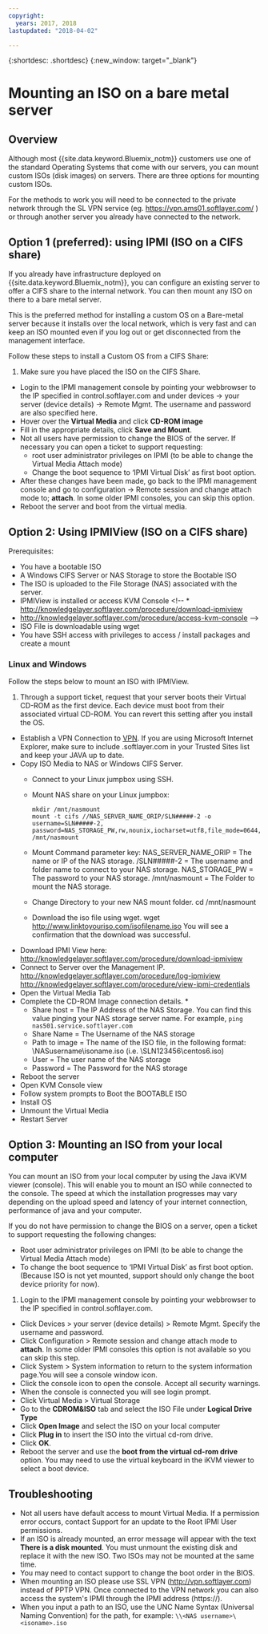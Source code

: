 ```yaml
---
copyright:
  years: 2017, 2018
lastupdated: "2018-04-02"

---
```


{:shortdesc: .shortdesc}
{:new_window: target="_blank"}


# Mounting an ISO on a bare metal server

## Overview

Although most {{site.data.keyword.Bluemix_notm}} customers use one of the standard Operating Systems that come with our servers, you can mount custom ISOs (disk images) on servers. There are three options for mounting custom ISOs.

For the methods to work you will need to be connected to the private network through the SL VPN service (eg. https://vpn.ams01.softlayer.com/ ) or through another server you already have connected to the network.

## Option 1 (preferred): using IPMI (ISO on a CIFS share)

If you already have infrastructure deployed on {{site.data.keyword.Bluemix_notm}}, you can configure an existing server to offer a CIFS share to the internal network. You can then mount any ISO on there to a bare metal server.

This is the preferred method for installing a custom OS on a Bare-metal server because it installs over the local network, which is very fast and can keep an ISO mounted even if you log out or get disconnected from the management interface.

Follow these steps to install a Custom OS from a CIFS Share:

1. Make sure you have placed the ISO on the CIFS Share.
* Login to the IPMI management console by pointing your webbrowser to the IP specified in control.softlayer.com and under devices -> your server (device details) -> Remote Mgmt. The username and password are also specified here.
* Hover over the **Virtual Media** and click **CD-ROM image**
* Fill in the appropriate details, click **Save and Mount**.
* Not all users have permission to change the BIOS of the server. If necessary you can open a ticket to support requesting:
  * root user administrator privileges on IPMI (to be able to change the Virtual Media Attach mode)
  * Change the boot sequence to ‘IPMI Virtual Disk’ as first boot option.
* After these changes have been made, go back to the IPMI management console and go to configuration -> Remote session and change attach mode to; **attach**. In some older IPMI consoles, you can skip this option.
* Reboot the server and boot from the virtual media.


## Option 2: Using IPMIView (ISO on a CIFS share)

Prerequisites:<br/>
* You have a bootable ISO
* A Windows CIFS Server or NAS Storage to store the Bootable ISO
* The ISO is uploaded to the File Storage (NAS) associated with the server.
* IPMIView is installed or access KVM Console <!--  * http://knowledgelayer.softlayer.com/procedure/download-ipmiview
* http://knowledgelayer.softlayer.com/procedure/access-kvm-console -->
* ISO File is downloadable using wget
* You have SSH access with privileges to access / install packages and create a mount


### Linux and Windows
Follow the steps below to mount an ISO with IPMIView.
1. Through a support ticket, request that your server boots their Virtual CD-ROM as the first device. Each device must boot from their associated virtual CD-ROM. You can revert this setting after you install the OS.
* Establish a VPN Connection to [VPN](http://www.softlayer.com/VPN-Access). If you are using Microsoft Internet Explorer, make sure to include .softlayer.com in your Trusted Sites list and keep your JAVA up to date.
* Copy ISO Media to NAS or Windows CIFS Server.
  * Connect to your Linux jumpbox using SSH.
  * Mount NAS share on your Linux jumpbox:

        mkdir /mnt/nasmount
        mount -t cifs //NAS_SERVER_NAME_ORIP/SLN#####-2 -o username=SLN#####-2,
        password=NAS_STORAGE_PW,rw,nounix,iocharset=utf8,file_mode=0644,dir_mode=0755 /mnt/nasmount
  * Mount Command parameter key:
        NAS_SERVER_NAME_ORIP = The name or IP of the NAS storage.
        /SLN#####-2 = The username and folder name to connect to your NAS storage.
        NAS_STORAGE_PW = The password to your NAS storage.
        /mnt/nasmount = The Folder to mount the NAS storage.
  * Change Directory to your new NAS mount folder.
        cd /mnt/nasmount
  * Download the iso file using wget.
        wget http://www.linktoyouriso.com/isofilename.iso
  You will see a confirmation that the download was successful.
* Download IPMI View here:
      http://knowledgelayer.softlayer.com/procedure/download-ipmiview
* Connect to Server over the Management IP.
      http://knowledgelayer.softlayer.com/procedure/log-ipmiview
      http://knowledgelayer.softlayer.com/procedure/view-ipmi-credentials
* Open the Virtual Media Tab
* Complete the CD-ROM Image connection details.
  *
    * Share host = The IP Address of the NAS Storage. You can find this value pinging your NAS storage server name. For example, ```ping nas501.service.softlayer.com```
    * Share Name = The Username of the NAS storage
    * Path to image = The name of the ISO file, in the following format:
          \NASusername\isoname.iso (i.e. \SLN123456\centos6.iso)
    * User = The user name of the NAS storage
    * Password = The Password for the NAS storage
* Reboot the server
* Open KVM Console view
* Follow system prompts to Boot the BOOTABLE ISO
* Install OS
* Unmount the Virtual Media
* Restart Server

## Option 3: Mounting an ISO from your local computer
<a name="option3"></a>

You can mount an ISO from your local computer by using the Java iKVM viewer (console). This will enable you to mount an ISO while connected to the console. The speed at which the installation progresses may vary depending on the upload speed and latency of your internet connection, performance of java and your computer.

If you do not have permission to change the BIOS on a server, open a ticket to support requesting the following changes:
* Root user administrator privileges on IPMI (to be able to change the Virtual Media Attach mode)
* To change the boot sequence to ‘IPMI Virtual Disk’ as first boot option. (Because ISO is not yet mounted, support should only change the boot device priority for now).


1. Login to the IPMI management console by pointing your webbrowser to the IP specified in control.softlayer.com.
* Click Devices > your server (device details) > Remote Mgmt. Specify the username and password.
* Click Configuration > Remote session and change attach mode to **attach**. In some older IPMI consoles this option is not available so you can skip this step.
* Click System > System information to return to the system information page.You will see a console window icon.
* Click the console icon to open the console. Accept all security warnings.
* When the console is connected you will see login prompt.
* Click Virtual Media > Virtual Storage
* Go to the **CDROM&ISO** tab and select the ISO File under **Logical Drive Type**
* Click **Open Image** and select the ISO on your local computer
* Click **Plug in** to insert the ISO into the virtual cd-rom drive.
* Click **OK**.
* Reboot the server and use the **boot from the virtual cd-rom drive** option. You may need to use the virtual keyboard in the iKVM viewer to select a boot device.

## Troubleshooting

* Not all users have default access to mount Virtual Media. If a permission error occurs, contact Support for an update to the Root IPMI User permissions.
* If an ISO is already mounted, an error message will appear with the text **There is a disk mounted**. You must unmount the existing disk and replace it with the new ISO. Two ISOs may not be mounted at the same time.
* You may need to contact support to change the boot order in the BIOS.
* When mounting an ISO please use SSL VPN (http://vpn.softlayer.com) instead of PPTP VPN.  Once connected to the VPN network you can also access the system's IPMI through the IPMI address (https://<private-ip-IPMI-management>).
* When you input a path to an ISO, use the UNC Name Syntax (Universal Naming Convention) for the path, for example:
  ```\\<NAS username>\<isoname>.iso```
